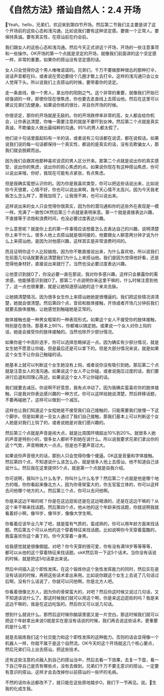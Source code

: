 # 《自然方法》搭讪自然人：2.4 开场

🎼Yeah。hello，兄弟们，欢迎来到第四节开场。然后第二节我们主主要是讲了这个开场前的这些心态和浅沟通。比如说我们要有这种坚定感。要做一个正常人。要保持真诚。要有真实性，在搭讪前在约会前。

我们跟女人的这些心态和浅沟通。然后今天正式讲这个开场，开场的一些注意事项和一些操作。OK开场的第一个点就是坚定的开场，就像我们前面讲的这个坚定感一样，非常的重要。如果你的搭讪没有坚定感的话。

女人只会觉得你这个男人唯唯诺诺的。兄弟们，千万不要做那种很怂的那种打伞，说话声音都在抖，或者说在旁边要绕个几圈才敢上去打伞。这样的浅沟通只会让女人觉得下头。所以说我们上去搭讪的时候，要带着你的坚定。

走一条直线，做一个男人，拿出你的阳刚之气。这个非常的重要，就像我们开始已经强调的一样，即使你现在很焦虑，你也要去走直线上去搭讪他。然后在这里可以建议兄弟们去健身。如果说你练的很壮，并且你开场的时候。

你很坚定，那你的开场就是无敌的。你的开场跌停率非常的高，女人都会给你机会，让你表达清楚，你唯一需要注意的就是不要吓到女神。然后第二个点就是真实真诚，不欺骗女人做出最纯粹的沟通。95%的男人都太假了。

他们说十句话里面起码有一半的话，或者说有三句话都在说谎，都在说假话。如果说我们说的每一句话都保持一个真实性，都说的是真实的话，没有去欺骗女人，那我们就会脱颖而出。

因为我们会跟其他那种喜欢说谎的男人区分开来。那第二个点就是说出你的真实感受，说出你的焦虑，说出你的担心焦虑的点。如果说你现在有这种搭讪焦虑，你可以说出来哦，你好，我现在可能有点紧张，有点焦虑。

但是我确实蛮想认识你的。因为你是我喜欢类型，你可以把这些话说出来，比如说你今天很累，心情不好，你也可以说出来啊，我今天心情不太高兴。因为今天我老板怎么怎么样了，那我加班了，让我很不爽，也可以说出来。

这样说出来的女人只会觉得你很真实，因为你的潜沟通和你的这些外在表现是一模一样。充满了一致性OK然后第三个点就是表明来意。第一个就是直接表达兴趣，不直接等于凉炮和浪费时间，也没必要过度表达兴趣。

什么意思呢？就是你上去的第一件事情应该想着怎么去表达自己的兴趣，说明清楚你上来干什么，很多人他上去搭讪就是很间接的，他要跟女人聊意两分钟才说为什么上来搭讪他，是因为对他感兴趣，这样其实是非常浪费时间的。

而且证明你这个人比较娘炮，因为你不敢直接说出来，为什么喜欢他，所以说我们在前面几句话就要表达清楚我们为什么上来搭讪他。我们是因为觉得他好看，还是觉得他身材好，直接说出来就行了。当然也没必要过度表达兴趣。

让他意识到就O了，你没必要一直在那说，我对你多感兴趣，这样只会暴露你的需求感，他能够意识到就O了。那第二个点说明你来这里干嘛的，什么时候注意到他了，这一点也很重要，就是让她知道搭讪她的这个来龙去脉。

让她搞清楚情况。因为很多女生你上来搭讪她她是很懵逼的。我们把这些情况讲清楚，她就会很清楚。然后第四个点，音验和肢体接触，开场或者开场几分钟前我们就要去肢体接触，让她感觉到触碰她是正常的。

肢体接触也是一种男女框架的一种表现形式。如果这个女人不接受你的肢体接触，特别是在夜场，那基本上90%，你都难以搞定她。或果说一个女人对你上钩的话，她是会接受你的肢体接触的。当然也除开少部分情况。

如果你是个中高阶选手，你可以选择忽略掉这一点。因为确实有少部分情况，就是女生她不愿意让你碰，但是最后还是可以拿下的。但是大部分情况来说，就是如果这个女生不让你自己触碰的话。

她基本上就可以判断这个女生她没有上钩，或者说你没有吸引到她。那后第二个点就是注意女人的浅沟通。如果说这个女人不让你碰，或者说施压过度的话，我们要进行后退和同理心陈述。如果说这个女人不让你碰的话。

我们就要去减压。你说啊不好意思，我有点冲动了。因为我确实蛮喜欢你的肢体接触，只是我对你表达感兴趣的一种方式，你可以这样给她说清楚，然后转移话题，不要再碰她了。这样可以做到一个减压。

这样也让我们知道这个女程她是不接受我们自己接触的，只能需要我们放慢一下这个脚步。但是如果说一旦女人通过了我们自己接触，那我们基本上可以判断这个女人她是对我们上钩了的，或者说她是对我们感兴趣的。

然后第三个点就是声音是闹大点，就是比周围环境超出10%到20%。就很多人她的声音是特别小的，很多女人都听不到她在说什么。所以说我要求兄弟们拿出你的这个气势，声音稍微大一点点。但是也不要声音过大。

如果说你声音很大的话，那别人只会觉得你像个傻逼。OK这是音量和字体接触。然后第四个点，不知道说什么该怎么办，就是很多人他上去搭讪，他不知道自己该说什么。然后我在这里提供5个点，就是第一个点就是自我介绍。

你可说啊，我叫什么什么名字，你叫什么什么名字？然后第二个点就是他是哪个地方的哦，你你看起来像北方人，因为你骨架蛮大的，你五官蛮立体的，你可以这样去问他哪个地方的人。然后第三个点，你可以去问他啊。

你是来这边干嘛的呢？你是在这边逛街还是在这边喝酒的，还是在这边干嘛的？从这个来干嘛来找话题。然后第四个点，他从他的这个年龄来找话题，你就说啊我就看着好小啊，像19岁，像18岁，像像大学生啊。

你看着应该毕业几年了吧，就是蛮有气质的，蛮成熟的，你可以用年龄方面来找话题。然后第五个可以从他的这个穿着特征来找话题。比如说啊你今天穿着蛮酷的，我蛮喜欢你这个鼻丁的。你今天穿着一身黑。

给我感觉就是很像御姐，对吧？你今天穿的很可爱，你有没有满18岁等等等等，都可以从他的这个穿着特征来找话题。okK然后背一下这5个话术。当你没有话说的时候，就是把这5句话拿出来说。

然后中间插入这个即性发挥。在这个锻炼你这个急性发挥能力的同时，然后实在是没有话说的时候，再把这些话术拿出来用。比如说你跟这个女生上去说了几句话过后啊，没有什么话说了，你就可以问他啊，你是北方人吧。

你看着很像北方人，因为你的骨架蛮大的，对吧？然后你这时候又说过几句话，又不知道该说什么了。那这时候我们就可以用这个啊，你是来这边逛街的吗？我是来这边干嘛的，我是在这边吃饭的。然后你又可以说几句话。

想到什么就说什么。那然后这时候你脑袋里面又是一片空白。那这时候我们就可以把这个年龄拿出来说O就是实在是没有话说的时候，我们再去说这些话术。更重要的是什么呢？

就是去锻炼我们这个社交能力和这个即性发挥的这种能力。否则的话会显得像一个机器人一样，你就不属于是这个自然流。OK今天的这个开场就这几个核心要点，然后兄弟们马上出去搭讪，把这些技术。

还有这些注意的点融入到自己的搭讪当中，然后去看一下效果，去复一下盘，看一下自己导自己是否有哪些点，没有去做到，兄弟们千万不要无意识的搭讪，一定要有意识的搭讪，这样才会去改掉你以前搭讪的一些坏的毛病。

不然的话你永远都改不了，就只能在这些原地踏步O。我们下一节再见。说。🎼生我的化成生我。